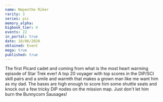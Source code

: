 ```yaml
---
name: Nepenthe Riker
rarity: 3
series: pic
memory_alpha:
bigbook_tier: 4
events: 22
in_portal: true
date: 18/06/2020
obtained: Event
mega: true
published: true
---
```


The first Picard cadet and coming from what is the most heart warming episode of Star Trek ever! A top 20 voyager with top scores in the DIP/SCI skill pairs and a smile and warmth that makes a grown man like me want him as my dad. The bases are high enough to score him some shuttle seats and knock out a few tricky DIP nodes on the mission map. Just don't let him burn the Bunnycorn Sausages!

